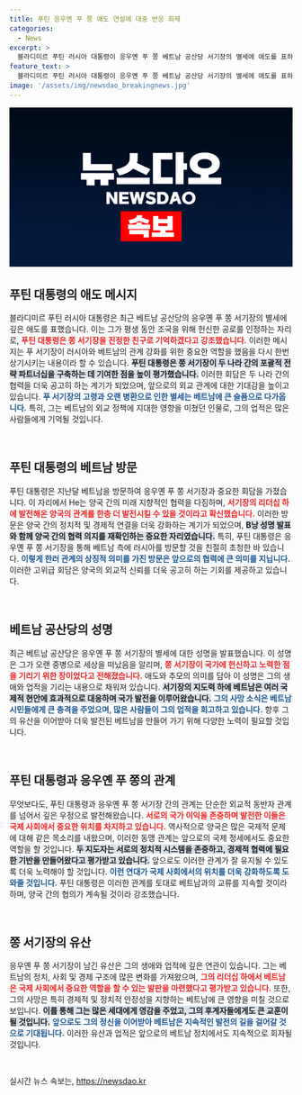 ```yaml
---
title: 푸틴 응우옌 푸 쫑 애도 연설에 대중 반응 화제
categories:
  - News
excerpt: >
  블라디미르 푸틴 러시아 대통령이 응우옌 푸 쫑 베트남 공산당 서기장의 별세에 애도를 표하며, 그의 업적을 기렸다. 쫑 서기장은 양국 관계 발전에 기여한 ‘진정한 친구’로 기억될 것이다.
feature_text: >
  블라디미르 푸틴 러시아 대통령이 응우옌 푸 쫑 베트남 공산당 서기장의 별세에 애도를 표하며, 그의 업적을 기렸다. 쫑 서기장은 양국 관계 발전에 기여한 ‘진정한 친구’로 기억될 것이다.
image: '/assets/img/newsdao_breakingnews.jpg'
---
```


<p><img src="/assets/img/newsdao_breakingnews.jpg" alt="bookingtag 속보" /></p>

<h2 data-ke-size="size26">푸틴 대통령의 애도 메시지</h2>

<p data-ke-size="size16">블라디미르 푸틴 러시아 대통령은 최근 베트남 공산당의 응우옌 푸 쫑 서기장의 별세에 깊은 애도를 표했습니다. 이는 그가 평생 동안 조국을 위해 헌신한 공로를 인정하는 자리로, <b><span style="color: #ee2323;">푸틴 대통령은 쫑 서기장을 진정한 친구로 기억하겠다고 강조했습니다.</span></b> 이러한 메시지는 푸 서기장이 러시아와 베트남의 관계 강화를 위한 중요한 역할을 했음을 다시 한번 상기시키는 내용이라 할 수 있습니다. <b><span style="background-color: #21538527;">푸틴 대통령은 쫑 서기장이 두 나라 간의 포괄적 전략 파트너십을 구축하는 데 기여한 점을 높이 평가했습니다.</span></b> 이러한 회담은 두 나라 간의 협력을 더욱 공고히 하는 계기가 되었으며, 앞으로의 외교 관계에 대한 기대감을 높이고 있습니다. <b><span style="color: #1a5490;">푸 서기장의 고령과 오랜 병환으로 인한 별세는 베트남에 큰 슬픔으로 다가옵니다.</span></b> 특히, 그는 베트남의 외교 정책에 지대한 영향을 미쳤던 인물로, 그의 업적은 많은 사람들에게 기억될 것입니다.</p>

<p data-ke-size="size16">&nbsp;</p>

<h2 data-ke-size="size26">푸틴 대통령의 베트남 방문</h2>

<p data-ke-size="size16">푸틴 대통령은 지난달 베트남을 방문하여 응우옌 푸 쫑 서기장과 중요한 회담을 가졌습니다. 이 자리에서 He는 양국 간의 미래 지향적인 협력을 다짐하며, <b><span style="color: #ee2323;">서기장의 리더십 하에 발전해온 양국의 관계를 한층 더 발전시킬 수 있을 것이라고 확신했습니다.</span></b> 이러한 방문은 양국 간의 정치적 및 경제적 연결을 더욱 강화하는 계기가 되었으며, <b><span style="background-color: #21538527;">B낭 성명 발표와 함께 양국 간의 협력 의지를 재확인하는 중요한 자리였습니다.</span></b> 특히, 푸틴 대통령은 응우옌 푸 쫑 서기장을 통해 베트남 측에 러시아를 방문할 것을 친절히 초청한 바 있습니다. <b><span style="color: #1a5490;">이렇게 한러 관계의 상징적 의미를 가진 방문은 앞으로의 협력에 큰 의미를 지닙니다.</span></b> 이러한 고위급 회담은 양국의 외교적 신뢰를 더욱 공고히 하는 기회를 제공하고 있습니다.</p>

<p data-ke-size="size16">&nbsp;</p>

<h2 data-ke-size="size26">베트남 공산당의 성명</h2>

<p data-ke-size="size16">최근 베트남 공산당은 응우옌 푸 쫑 서기장의 별세에 대한 성명을 발표했습니다. 이 성명은 그가 오랜 중병으로 세상을 떠났음을 알리며, <b><span style="color: #ee2323;">쫑 서기장이 국가에 헌신하고 노력한 점을 기리기 위한 장이었다고 전해졌습니다.</span></b> 애도와 추모의 의미를 담아 이 성명은 그의 생애와 업적을 기리는 내용으로 채워져 있습니다. <b><span style="background-color: #21538527;">서기장의 지도력 하에 베트남은 여러 국제적 현안에 효과적으로 대응하며 국가 발전을 이루어왔습니다.</span></b> <b><span style="color: #1a5490;">그의 사망 소식은 베트남 시민들에게 큰 충격을 주었으며, 많은 사람들이 그의 업적을 회고하고 있습니다.</span></b> 향후 그의 유산을 이어받아 더욱 발전된 베트남을 만들어 가기 위해 다양한 노력이 필요할 것입니다.</p>

<p data-ke-size="size16">&nbsp;</p>

<h2 data-ke-size="size26">푸틴 대통령과 응우옌 푸 쫑의 관계</h2>

<p data-ke-size="size16">무엇보다도, 푸틴 대통령과 응우옌 푸 쫑 서기장 간의 관계는 단순한 외교적 동반자 관계를 넘어서 깊은 우정으로 발전해왔습니다. <b><span style="color: #ee2323;">서로의 국가 이익을 존중하며 발전한 이들은 국제 사회에서 중요한 위치를 차지하고 있습니다.</span></b> 역사적으로 양국은 많은 국제적 문제에 대해 같은 목소리를 내왔으며, 이러한 동맹 관계는 앞으로의 국제 정세에서도 중요한 역할을 할 것입니다. <b><span style="background-color: #21538527;">두 지도자는 서로의 정치적 시스템을 존중하고, 경제적 협력에 필요한 기반을 만들어왔다고 평가받고 있습니다.</span></b> 앞으로도 이러한 관계가 잘 유지될 수 있도록 더욱 노력해야 할 것입니다. <b><span style="color: #1a5490;">이런 연대가 국제 사회에서의 위치를 더욱 강화하도록 도와줄 것입니다.</span></b> 푸틴 대통령은 이러한 관계를 토대로 베트남과의 교류를 지속할 것이라 하며, 양국 간의 협의가 계속될 것이라 강조했습니다.</p>

<p data-ke-size="size16">&nbsp;</p>

<h2 data-ke-size="size26">쫑 서기장의 유산</h2>

<p data-ke-size="size16">응우옌 푸 쫑 서기장이 남긴 유산은 그의 생애와 업적에 깊은 연관이 있습니다. 그는 베트남의 정치, 사회 및 경제 구조에 많은 변화를 가져왔으며, <b><span style="color: #ee2323;">그의 리더십 하에서 베트남은 국제 사회에서 중요한 역할을 할 수 있는 발판을 마련했다고 평가받고 있습니다.</span></b> 또한, 그의 사망은 특히 경제적 및 정치적 안정성을 지향하는 베트남에 큰 영향을 미칠 것으로 보입니다. <b><span style="background-color: #21538527;">이를 통해 그는 많은 세대에게 영감을 주었고, 그의 후계자들에게도 큰 교훈이 될 것입니다.</span></b> <b><span style="color: #1a5490;">앞으로도 그의 정신을 이어받아 베트남은 지속적인 발전의 길을 걸어갈 것으로 기대됩니다.</span></b> 이러한 유산과 업적은 앞으로의 베트남 정치에서도 지속적으로 회자될 것입니다.</p>

<p data-ke-size="size16">&nbsp;</p>
실시간 뉴스 속보는, <a href="https://newsdao.kr" rel="dofollow">https://newsdao.kr</a>


